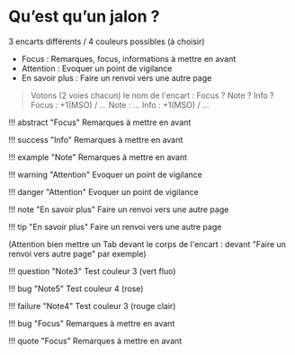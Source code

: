 # Qu’est qu’un jalon ?

3 encarts différents / 4 couleurs possibles (à choisir)

 - Focus : Remarques, focus, informations à mettre en avant 
 - Attention : Evoquer un point de vigilance 
 - En savoir plus : Faire un renvoi vers une autre page

> Votons (2 voies chacun) le nom de l'encart :  Focus ? Note ? Info ?
>  Focus : +1(MSO) / ...
>  Note : ...
>  Info : +1(MSO) / ...

!!! abstract "Focus" 
	Remarques à mettre en avant 
	
!!! success "Info" 
	Remarques à mettre en avant 

!!! example "Note" 
	Remarques à mettre en avant

!!! warning "Attention" 
	Evoquer un point de vigilance

!!! danger "Attention"
	Evoquer un point de vigilance

!!! note "En savoir plus"
	Faire un renvoi vers une autre page

!!! tip "En savoir plus"
	Faire un renvoi vers une autre page

(Attention bien mettre un Tab devant le corps de l'encart : devant "Faire un renvoi vers autre page" par exemple)
	
!!! question "Note3"
	Test couleur 3 (vert fluo)
	 
!!! bug "Note5"
	Test couleur 4 (rose)
	
!!! failure "Note4"
	Test couleur 3 (rouge clair)

!!! bug "Focus" 
	Remarques à mettre en avant
	
!!! quote "Focus" 
	Remarques à mettre en avant






<!--stackedit_data:
eyJoaXN0b3J5IjpbLTIxMTYyNzcyNjIsLTIxMTA4ODk0LDY1MT
c5NTUwLDg4NDEyMjU0OSwxMDU0NDcyODYwLC03NDQxMDU3ODgs
MzczOTkyMjM4LC0xMjAwNDA5MTEyLC0xNDM4NDc2NTM5LDE5ND
cyMjkzMTMsLTYzODk4ODEzNSwtMzIzOTE5ODMxLDIwMzAxNzY1
NjldfQ==
-->